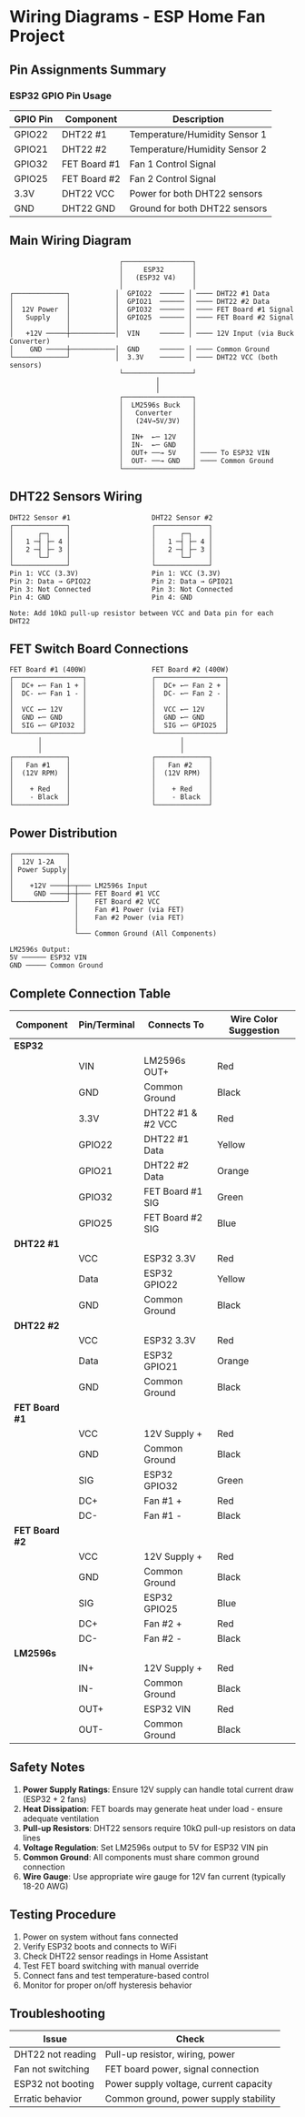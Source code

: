 # Wiring Diagrams - ESP Home Fan Project

## Pin Assignments Summary

### ESP32 GPIO Pin Usage
| GPIO Pin | Component | Description |
|----------|-----------|-------------|
| GPIO22   | DHT22 #1  | Temperature/Humidity Sensor 1 |
| GPIO21   | DHT22 #2  | Temperature/Humidity Sensor 2 |
| GPIO32   | FET Board #1 | Fan 1 Control Signal |
| GPIO25   | FET Board #2 | Fan 2 Control Signal |
| 3.3V     | DHT22 VCC | Power for both DHT22 sensors |
| GND      | DHT22 GND | Ground for both DHT22 sensors |

## Main Wiring Diagram

```
                           ┌─────────────────┐
                           │     ESP32       │
                           │   (ESP32 V4)    │
                           │                 │
┌─────────────┐           │  GPIO22  ────── │ ──── DHT22 #1 Data
│             │           │  GPIO21  ────── │ ──── DHT22 #2 Data
│  12V Power  │           │  GPIO32  ────── │ ──── FET Board #1 Signal
│   Supply    │           │  GPIO25  ────── │ ──── FET Board #2 Signal
│             │           │                 │
│   +12V ─────┼───────────│  VIN     ────── │ ──── 12V Input (via Buck Converter)
│    GND ─────┼───────────│  GND     ────── │ ──── Common Ground
└─────────────┘           │  3.3V    ────── │ ──── DHT22 VCC (both sensors)
                           └─────────────────┘
                                    │
                                    │
                           ┌─────────────────┐
                           │  LM2596s Buck   │
                           │   Converter     │
                           │   (24V→5V/3V)   │
                           │                 │
                           │  IN+  ←─ 12V    │
                           │  IN-  ←─ GND    │
                           │  OUT+ ──→ 5V    │ ──── To ESP32 VIN
                           │  OUT- ──→ GND   │ ──── Common Ground
                           └─────────────────┘
```

## DHT22 Sensors Wiring

```
DHT22 Sensor #1                    DHT22 Sensor #2
┌─────────────┐                    ┌─────────────┐
│      ┌─┐    │                    │      ┌─┐    │
│   1 ─┤ ├─ 4 │                    │   1 ─┤ ├─ 4 │
│   2 ─┤ ├─ 3 │                    │   2 ─┤ ├─ 3 │
│      └─┘    │                    │      └─┘    │
└─────────────┘                    └─────────────┘
Pin 1: VCC (3.3V)                  Pin 1: VCC (3.3V)
Pin 2: Data → GPIO22               Pin 2: Data → GPIO21
Pin 3: Not Connected               Pin 3: Not Connected
Pin 4: GND                         Pin 4: GND

Note: Add 10kΩ pull-up resistor between VCC and Data pin for each DHT22
```

## FET Switch Board Connections

```
FET Board #1 (400W)                FET Board #2 (400W)
┌─────────────────┐                ┌─────────────────┐
│  DC+ ←─ Fan 1 + │                │  DC+ ←─ Fan 2 + │
│  DC- ←─ Fan 1 - │                │  DC- ←─ Fan 2 - │
│                 │                │                 │
│  VCC ←─ 12V     │                │  VCC ←─ 12V     │
│  GND ←─ GND     │                │  GND ←─ GND     │
│  SIG ←─ GPIO32  │                │  SIG ←─ GPIO25  │
└─────────────────┘                └─────────────────┘
       │                                  │
       │                                  │
┌─────────────┐                    ┌─────────────┐
│   Fan #1    │                    │   Fan #2    │
│  (12V RPM)  │                    │  (12V RPM)  │
│             │                    │             │
│    + Red    │                    │    + Red    │
│    - Black  │                    │    - Black  │
└─────────────┘                    └─────────────┘
```

## Power Distribution

```
┌─────────────┐
│  12V 1-2A   │
│ Power Supply│
│             │
│    +12V ────┼─┬─── LM2596s Input
│     GND ────┼─┼─── FET Board #1 VCC
└─────────────┘ │    FET Board #2 VCC
                │    Fan #1 Power (via FET)
                │    Fan #2 Power (via FET)
                │
                └─── Common Ground (All Components)

LM2596s Output:
5V ────── ESP32 VIN
GND ───── Common Ground
```

## Complete Connection Table

| Component | Pin/Terminal | Connects To | Wire Color Suggestion |
|-----------|--------------|-------------|----------------------|
| **ESP32** | | | |
| | VIN | LM2596s OUT+ | Red |
| | GND | Common Ground | Black |
| | 3.3V | DHT22 #1 & #2 VCC | Red |
| | GPIO22 | DHT22 #1 Data | Yellow |
| | GPIO21 | DHT22 #2 Data | Orange |
| | GPIO32 | FET Board #1 SIG | Green |
| | GPIO25 | FET Board #2 SIG | Blue |
| **DHT22 #1** | | | |
| | VCC | ESP32 3.3V | Red |
| | Data | ESP32 GPIO22 | Yellow |
| | GND | Common Ground | Black |
| **DHT22 #2** | | | |
| | VCC | ESP32 3.3V | Red |
| | Data | ESP32 GPIO21 | Orange |
| | GND | Common Ground | Black |
| **FET Board #1** | | | |
| | VCC | 12V Supply + | Red |
| | GND | Common Ground | Black |
| | SIG | ESP32 GPIO32 | Green |
| | DC+ | Fan #1 + | Red |
| | DC- | Fan #1 - | Black |
| **FET Board #2** | | | |
| | VCC | 12V Supply + | Red |
| | GND | Common Ground | Black |
| | SIG | ESP32 GPIO25 | Blue |
| | DC+ | Fan #2 + | Red |
| | DC- | Fan #2 - | Black |
| **LM2596s** | | | |
| | IN+ | 12V Supply + | Red |
| | IN- | Common Ground | Black |
| | OUT+ | ESP32 VIN | Red |
| | OUT- | Common Ground | Black |

## Safety Notes

1. **Power Supply Ratings**: Ensure 12V supply can handle total current draw (ESP32 + 2 fans)
2. **Heat Dissipation**: FET boards may generate heat under load - ensure adequate ventilation
3. **Pull-up Resistors**: DHT22 sensors require 10kΩ pull-up resistors on data lines
4. **Voltage Regulation**: Set LM2596s output to 5V for ESP32 VIN pin
5. **Common Ground**: All components must share common ground connection
6. **Wire Gauge**: Use appropriate wire gauge for 12V fan current (typically 18-20 AWG)

## Testing Procedure

1. Power on system without fans connected
2. Verify ESP32 boots and connects to WiFi
3. Check DHT22 sensor readings in Home Assistant
4. Test FET board switching with manual override
5. Connect fans and test temperature-based control
6. Monitor for proper on/off hysteresis behavior

## Troubleshooting

| Issue | Check |
|-------|-------|
| DHT22 not reading | Pull-up resistor, wiring, power |
| Fan not switching | FET board power, signal connection |
| ESP32 not booting | Power supply voltage, current capacity |
| Erratic behavior | Common ground, power supply stability |
